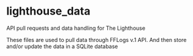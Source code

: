 # lighthouse_data
 API pull requests and data handling for The Lighthouse
 
These files are used to pull data through FFLogs v.1 API.
And then store and/or update the data in a SQLite database

